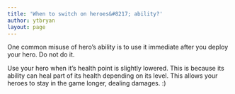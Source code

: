 ```yaml
---
title: 'When to switch on heroes&#8217; ability?'
author: ytbryan
layout: page
---
```

One common misuse of hero&#8217;s ability is to use it immediate after you deploy your hero. Do not do it.

Use your hero when it&#8217;s health point is slightly lowered. This is because its ability can heal part of its health depending on its level. This allows your heroes to stay in the game longer, dealing damages. :)